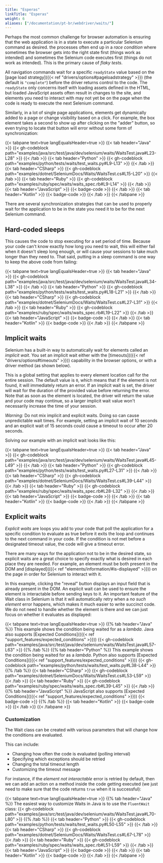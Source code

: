 ```yaml
---
title: "Esperas"
linkTitle: "Esperas"
weight: 6
aliases: ["/documentation/pt-br/webdriver/waits/"]
---
```


Perhaps the most common challenge for browser automation is ensuring
that the web application is in a state to execute a particular
Selenium command as desired. the processes often end up in
a _race condition_ where sometimes the browser gets into the right
state first (things work as intended) and sometimes the Selenium code
executes first (things do not work as intended). This is the
primary cause of _flaky tests_.

All navigation commands wait for a specific `readyState` value
based on the [page load strategy]({{< ref "drivers/options#pageloadstrategy" >}}) (the 
default is `"complete"`) before the driver returns control to the code.
The `readyState` only concerns itself with loading assets defined in the HTML, 
but loaded JavaScript assets often result in changes to the site,
and elements you need to interact with may not yet be on the page
when the code is ready to execute the next Selenium command.

Similarly, in a lot of single page applications, elements get dynamically
added to a page or change visibility based on a click. For example, the box
element takes a second to show up after clicking on the "adder" button, so
even trying to locate that button will error without some form of synchronization: 

{{< tabpane text=true langEqualsHeader=true >}}
  {{< tab header="Java" >}}
{{< gh-codeblock path="examples/java/src/test/java/dev/selenium/waits/WaitsTest.java#L23-L28" >}}
  {{< /tab >}}
  {{< tab header="Python" >}}
{{< gh-codeblock path="examples/python/tests/waits/test_waits.py#L9-L13" >}}
  {{< /tab >}}
  {{< tab header="CSharp" >}}
{{< gh-codeblock path="examples/dotnet/SeleniumDocs/Waits/WaitsTest.cs#L15-L20" >}}
  {{< /tab >}}
  {{< tab header="Ruby" >}}
{{< gh-codeblock path="examples/ruby/spec/waits/waits_spec.rb#L9-L14" >}}
  {{< /tab >}}
  {{< tab header="JavaScript" >}}
{{< badge-code >}}
  {{< /tab >}}
  {{< tab header="Kotlin" >}}
{{< badge-code >}}
  {{< /tab >}}
{{< /tabpane >}}

There are several synchronization strategies that can be used to properly wait for
the application to be in the state you need it to be for the next Selenium command.

## Hard-coded sleeps

This causes the code to stop executing for a set period of time.
Because your code can't know exactly how long you need to wait, this
will either fail when it doesn't sleep long enough, or will cause
your sessions to take much longer than they need to. That said, putting in a sleep command is one way to keep
the above code from failing:

{{< tabpane text=true langEqualsHeader=true >}}
  {{< tab header="Java" >}}
{{< gh-codeblock path="examples/java/src/test/java/dev/selenium/waits/WaitsTest.java#L34-L38" >}}
  {{< /tab >}}
  {{< tab header="Python" >}}
{{< gh-codeblock path="examples/python/tests/waits/test_waits.py#L18-L21" >}}
  {{< /tab >}}
  {{< tab header="CSharp" >}}
{{< gh-codeblock path="examples/dotnet/SeleniumDocs/Waits/WaitsTest.cs#L27-L31" >}}
  {{< /tab >}}
  {{< tab header="Ruby" >}}
{{< gh-codeblock path="examples/ruby/spec/waits/waits_spec.rb#L19-L22" >}}
  {{< /tab >}}
  {{< tab header="JavaScript" >}}
{{< badge-code >}}
  {{< /tab >}}
  {{< tab header="Kotlin" >}}
{{< badge-code >}}
  {{< /tab >}}
{{< /tabpane >}}

## Implicit waits
Selenium has a built-in way to automatically wait for elements called an _implicit wait_.
You set an implicit wait either with the [timeouts](({{< ref "drivers/options#timeouts" >}}))
capability in the browser options, or with a driver method (as shown below).

This is a global setting that applies to every element location call for the entire session.
The default value is `0`, which means that if the element is not found, it will
immediately return an error. If an implicit wait is set, the driver will wait for the 
duration of the provided value before returning the error. Note that as soon as the 
element is located, the driver will return the value and your code may continue, so a larger
implicit wait value won't necessarily increase the time of your session.

*Warning:*
Do not mix implicit and explicit waits.
Doing so can cause unpredictable wait times.
For example, setting an implicit wait of 10 seconds
and an explicit wait of 15 seconds
could cause a timeout to occur after 20 seconds.

Solving our example with an implicit wait looks like this:

{{< tabpane text=true langEqualsHeader=true >}}
  {{< tab header="Java" >}}
{{< gh-codeblock path="examples/java/src/test/java/dev/selenium/waits/WaitsTest.java#L45-L49" >}}
  {{< /tab >}}
  {{< tab header="Python" >}}
{{< gh-codeblock path="examples/python/tests/waits/test_waits.py#L27-L31" >}}
  {{< /tab >}}
  {{< tab header="CSharp" >}}
{{< gh-codeblock path="examples/dotnet/SeleniumDocs/Waits/WaitsTest.cs#L39-L44" >}}
  {{< /tab >}}
  {{< tab header="Ruby" >}}
{{< gh-codeblock path="examples/ruby/spec/waits/waits_spec.rb#L28-L32" >}}
  {{< /tab >}}
  {{< tab header="JavaScript" >}}
{{< badge-code >}}
  {{< /tab >}}
  {{< tab header="Kotlin" >}}
{{< badge-code >}}
  {{< /tab >}}
{{< /tabpane >}}

## Explicit waits

_Explicit waits_ are loops you add to your code that poll the application 
for a specific condition to evaluate as true before it exits the loop and
continues to the next command in your code. If the condition is not met before a designated timeout value, 
the code will give a timeout error.

There are many ways for the application not to be in the desired state,
so explicit waits are a great choice to specify exactly what is desired
in each place they are needed.
For example, an element must be both present in the DOM and 
[displayed](({{< ref "elements/information/#is-displayed" >}})) on the page
in order for Selenium to interact with it. 

In this example, clicking the
"reveal" button displays an input field that is already present in the DOM.
An explicit wait can be used to ensure the element is interactable before 
sending keys to it. An important feature of the Wait class in Selenium is that it will automatically retry
when a _no such element_ error happens, which makes it much easier to write succinct code.
We do not need to handle whether the element is there and we can just focus on whether it
evaluates as displayed:

{{< tabpane text=true langEqualsHeader=true >}}
  {{% tab header="Java" %}}
This example shows the condition being waited for as a _lambda_. Java also supports
[Expected Conditions](({{< ref "support_features/expected_conditions" >}}))
{{< gh-codeblock path="examples/java/src/test/java/dev/selenium/waits/WaitsTest.java#L57-L63" >}}
  {{% /tab %}}
  {{% tab header="Python" %}}
This example shows the condition being waited for as a _lambda_. Python also supports
[Expected Conditions](({{< ref "support_features/expected_conditions" >}}))
{{< gh-codeblock path="examples/python/tests/waits/test_waits.py#L38-L44" >}}
  {{% /tab %}}
  {{< tab header="CSharp" >}}
{{< gh-codeblock path="examples/dotnet/SeleniumDocs/Waits/WaitsTest.cs#L53-L59" >}}
  {{< /tab >}}
  {{< tab header="Ruby" >}}
{{< gh-codeblock path="examples/ruby/spec/waits/waits_spec.rb#L39-L45" >}}
  {{< /tab >}}
  {{% tab header="JavaScript" %}}
JavaScript also supports [Expected Conditions](({{< ref "support_features/expected_conditions" >}}))
{{< badge-code >}}
  {{% /tab %}}
  {{< tab header="Kotlin" >}}
{{< badge-code >}}
  {{< /tab >}}
{{< /tabpane >}}

### Customization

The Wait class can be created with various parameters that will change how the conditions are evaluated.

This can include:
* Changing how often the code is evaluated (polling interval)
* Specifying which exceptions should be retried
* Changing the total timeout length
* Customizing the timeout message

For instance, if the _element not interactable_ error is retried by default, then we can
add an action on a method inside the code getting executed (we just need to 
make sure that the code returns `true` when it is successful):

{{< tabpane text=true langEqualsHeader=true >}}
  {{% tab header="Java" %}}
The easiest way to customize Waits in Java is to use the `FluentWait` class:
{{< gh-codeblock path="examples/java/src/test/java/dev/selenium/waits/WaitsTest.java#L70-L80" >}}
  {{% /tab %}}
  {{< tab header="Python" >}}
{{< gh-codeblock path="examples/python/tests/waits/test_waits.py#L50-L55" >}}
  {{< /tab >}}
  {{< tab header="CSharp" >}}
{{< gh-codeblock path="examples/dotnet/SeleniumDocs/Waits/WaitsTest.cs#L67-L78" >}}
  {{< /tab >}}
  {{< tab header="Ruby" >}}
{{< gh-codeblock path="examples/ruby/spec/waits/waits_spec.rb#L51-L59" >}}
  {{< /tab >}}
  {{< tab header="JavaScript" >}}
{{< badge-code >}}
  {{< /tab >}}
  {{< tab header="Kotlin" >}}
{{< badge-code >}}
  {{< /tab >}}
{{< /tabpane >}}
